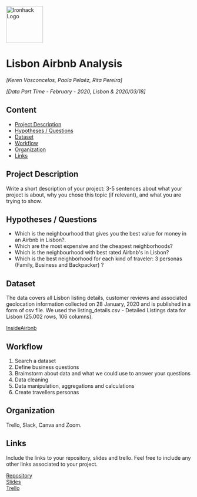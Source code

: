 <img src="https://bit.ly/2VnXWr2" alt="Ironhack Logo" width="100"/>

# Lisbon Airbnb Analysis
*[Keren Vasconcelos, Paola Pelaéz, Rita Pereira]*

*[Data Part Time - February - 2020, Lisbon & 2020/03/18]*

## Content
- [Project Description](#project-description)
- [Hypotheses / Questions](#hypotheses-/-questions)
- [Dataset](#dataset)
- [Workflow](#workflow)
- [Organization](#organization)
- [Links](#links)

<a name="project-description"></a>

## Project Description
Write a short description of your project: 3-5 sentences about what your project is about, why you chose this topic (if relevant), and what you are trying to show.

<a name="hypotheses-/-questions"></a>

## Hypotheses / Questions
- Which is the neighbourhood that gives you the best value for money in an Airbnb in Lisbon?.
- Which are the most expensive and the cheapest neighborhoods?
- Which is the neighbourhood with best rated Airbnb's in Lisbon?
- Which is the best neighborhood for each kind of traveler: 3 personas (Family, Business and Backpacker) ?

<a name="dataset"></a>

## Dataset
The data covers all Lisbon listing details, customer reviews and associated geolocation information collected on 28 January,
2020 and is published in a form of csv file. We used the listing_details.csv - Detailed Listings data for Lisbon (25.002 rows, 106 columns).

[InsideAirbnb](http://insideairbnb.com/)

<a name="workflow"></a>

## Workflow
1. Search a dataset
2. Define business questions
3. Braimstorm about data and what we could use to answer your questions
4. Data cleaning
5. Data manipulation, aggregations and calculations
6. Create travellers personas

<a name="organization"></a>

## Organization
Trello, Slack, Canva and Zoom.

<a name="links"></a>

## Links
Include the links to your repository, slides and trello. Feel free to include any other links associated to your project.

[Repository](https://github.com/Kerenvascs/Project-Week-2-Lisbon)  
[Slides](https://slides.com/)  
[Trello](https://trello.com/b/q4hfMDYs/data-pipeline-project)  
